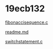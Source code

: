 # 19ecb132
[fibonaccisequence.c](https://github.com/rahuldasari4/19ecb132/blob/main/Fibonaccisequence.c) 

[readme.md](https://github.com/rahuldasari4/19ecb132/blob/main/README.md)

[switchstatement.c](https://github.com/rahuldasari4/19ecb132/blob/main/SwitchStatement.c)
